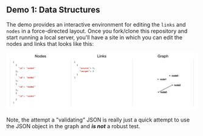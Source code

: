 ## Demo 1: Data Structures

The demo provides an interactive environment for editing the `links` and `nodes` in a force-directed layout. Once you fork/clone this repository and start running a local server, you'll have a site in which you can edit the nodes and links that looks like this:

![screenshot of data editing layout](imgs/complete.png)

Note, the attempt a "validating" JSON is really just a quick attempt to use the JSON object in the graph and _**is not**_ a robust test.
